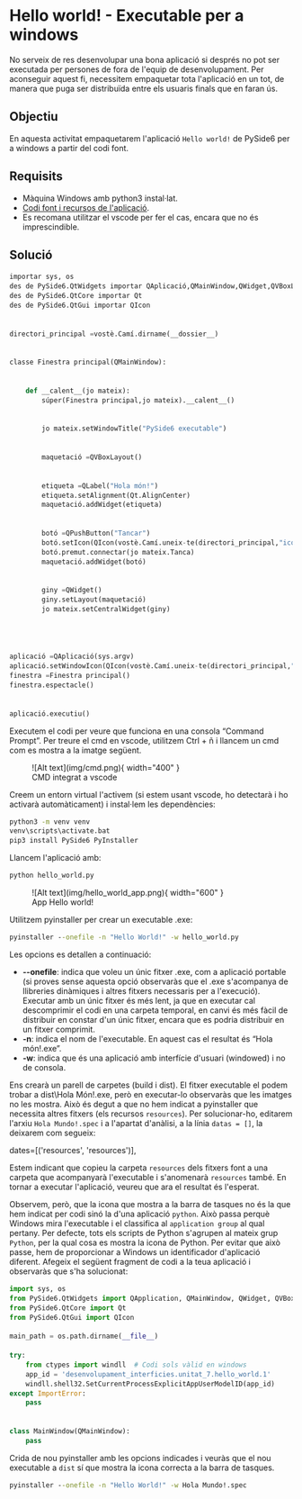 # Hello world! - Executable per a windows
No serveix de res desenvolupar una bona aplicació si després no pot ser executada per persones de fora de l'equip de desenvolupament. Per aconseguir aquest fi, necessitem empaquetar tota l'aplicació en un tot, de manera que puga ser distribuïda entre els usuaris finals que en faran ús. 

## Objectiu
En aquesta activitat empaquetarem l'aplicació `Hello world!` de PySide6 per a windows a partir del codi font.

## Requisits
- Màquina Windows amb python3 instal·lat. 
- [Codi font i recursos de l'aplicació](../../code/hello_world_exe/hello_world.zip).
- Es recomana utilitzar el vscode per fer el cas, encara que no és imprescindible.

## Solució

```python
importar sys, os
des de PySide6.QtWidgets importar QAplicació,QMainWindow,QWidget,QVBoxLayout,QLabel,QPushButton
des de PySide6.QtCore importar Qt
des de PySide6.QtGui importar QIcon


directori_principal =vostè.Camí.dirname(__dossier__)


classe Finestra principal(QMainWindow):


    def __calent__(jo mateix):
        súper(Finestra principal,jo mateix).__calent__()


        jo mateix.setWindowTitle("PySide6 executable")


        maquetació =QVBoxLayout()


        etiqueta =QLabel("Hola món!")
        etiqueta.setAlignment(Qt.AlignCenter)
        maquetació.addWidget(etiqueta)


        botó =QPushButton("Tancar")
        botó.setIcon(QIcon(vostè.Camí.uneix-te(directori_principal,"icones","tancar.png")))
        botó.premut.connectar(jo mateix.Tanca)
        maquetació.addWidget(botó)


        giny =QWidget()
        giny.setLayout(maquetació)
        jo mateix.setCentralWidget(giny)




aplicació =QAplicació(sys.argv)
aplicació.setWindowIcon(QIcon(vostè.Camí.uneix-te(directori_principal,"icones","mano.ico")))
finestra =Finestra principal()
finestra.espectacle()


aplicació.executiu()
```

Executem el codi per veure que funciona en una consola “Command Prompt”. Per treure el cmd en vscode, utilitzem Ctrl + ñ i llancem un cmd com es mostra a la imatge següent.

<figure markdown>
  ![Alt text](img/cmd.png){ width="400" }
  <figcaption>CMD integrat a vscode</figcaption>
</figure>

Creem un entorn virtual l'activem (si estem usant vscode, ho detectarà i ho activarà automàticament) i instal·lem les dependències:

```cmd
python3 -m venv venv
venv\scripts\activate.bat
pip3 install PySide6 PyInstaller
```

Llancem l'aplicació amb:

```cmd
python hello_world.py
```

<figure markdown>
  ![Alt text](img/hello_world_app.png){ width="600" }
  <figcaption>App Hello world!</figcaption>
</figure>

Utilitzem pyinstaller per crear un executable .exe:

```cmd
pyinstaller --onefile -n "Hello World!" -w hello_world.py
```
Les opcions es detallen a continuació:

- **--onefile**: indica que voleu un únic fitxer .exe, com a aplicació portable (si proves sense aquesta opció observaràs que el .exe s'acompanya de llibreries dinàmiques i altres fitxers necessaris per a l'execució). Executar amb un únic fitxer és més lent, ja que en executar cal descomprimir el codi en una carpeta temporal, en canvi és més fàcil de distribuir en constar d'un únic fitxer, encara que es podria distribuir en un fitxer comprimit.
- **-n**: indica el nom de l'executable. En aquest cas el resultat és “Hola món!.exe”.
- **-w**: indica que és una aplicació amb interfície d'usuari (windowed) i no de consola.

Ens crearà un parell de carpetes (build i dist). El fitxer executable el podem trobar a dist\Hola Món!.exe, però en executar-lo observaràs que les imatges no les mostra. Això és degut a que no hem indicat a pyinstaller que necessita altres fitxers (els recursos `resources`). Per solucionar-ho, editarem l'arxiu `Hola Mundo!.spec` i a l'apartat d'anàlisi, a la línia `datas = []`, la deixarem com segueix:

dates=[('resources', 'resources')],

Estem indicant que copieu la carpeta `resources` dels fitxers font a una carpeta que acompanyarà l'executable i s'anomenarà `resources` també. En tornar a executar l'aplicació, veureu que ara el resultat és l'esperat.

Observem, però, que la icona que mostra a la barra de tasques no és la que hem indicat per codi sinó la d'una aplicació `python`. Això passa perquè Windows mira l'executable i el classifica al `application group` al qual pertany. Per defecte, tots els scripts de Python s'agrupen al mateix grup `Python`, per la qual cosa es mostra la icona de Python. Per evitar que això passe, hem de proporcionar a Windows un identificador d'aplicació diferent. Afegeix el següent fragment de codi a la teua aplicació i observaràs que s'ha solucionat:


```python
import sys, os
from PySide6.QtWidgets import QApplication, QMainWindow, QWidget, QVBoxLayout, QLabel, QPushButton
from PySide6.QtCore import Qt
from PySide6.QtGui import QIcon

main_path = os.path.dirname(__file__)

try:
    from ctypes import windll  # Codi sols vàlid en windows
    app_id = 'desenvolupament_interficies.unitat_7.hello_world.1'
    windll.shell32.SetCurrentProcessExplicitAppUserModelID(app_id)
except ImportError:
    pass


class MainWindow(QMainWindow):
    pass
```

Crida de nou pyinstaller amb les opcions indicades i veuràs que el nou executable a `dist` sí que mostra la icona correcta a la barra de tasques.

```cmd
pyinstaller --onefile -n "Hello World!" -w Hola Mundo!.spec
```